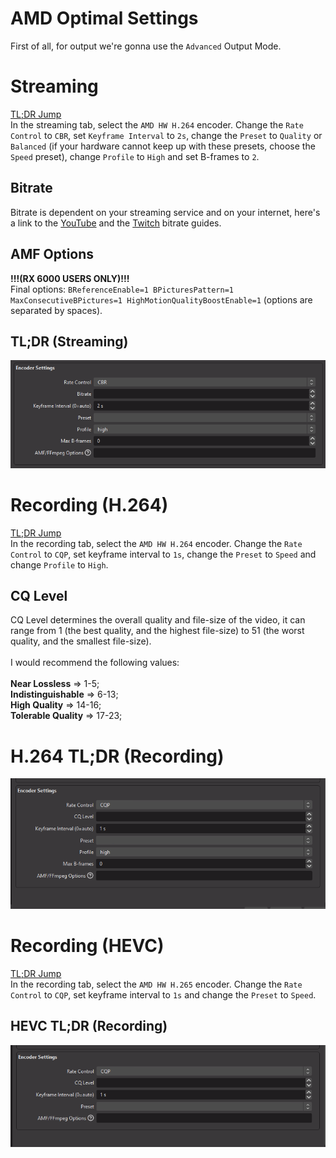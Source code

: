 # AMD Optimal Settings
First of all, for output we're gonna use the `Advanced` Output Mode.</br>

# Streaming
[TL;DR Jump](#tldr-streaming)</br>
In the streaming tab, select the `AMD HW H.264` encoder.
Change the `Rate Control` to `CBR`, set `Keyframe Interval` to `2s`, change the `Preset` to `Quality` or `Balanced` (if your hardware cannot keep up with these presets, choose the `Speed` preset), change `Profile` to `High` and set B-frames to `2`.</br>

## Bitrate
Bitrate is dependent on your streaming service and on your internet, here's a link to the [YouTube](https://support.google.com/youtube/answer/1722171?hl=en) and the [Twitch](https://stream.twitch.tv/encoding/) bitrate guides.

## AMF Options
**!!!(RX 6000 USERS ONLY)!!!** </br>
Final options: `BReferenceEnable=1 BPicturesPattern=1 MaxConsecutiveBPictures=1 HighMotionQualityBoostEnable=1` (options are separated by spaces).

## TL;DR (Streaming)
<img src="https://github.com/TorniX0/optimal-obs-settings/raw/main/docs/AMD_STR1.PNG"> 

</br>

# Recording (H.264)
[TL;DR Jump](#h264-tldr-recording)</br>
In the recording tab, select the `AMD HW H.264` encoder.
Change the `Rate Control` to `CQP`, set keyframe interval to `1s`, change the `Preset` to `Speed` and change `Profile` to `High`.

## CQ Level
CQ Level determines the overall quality and file-size of the video, it can range from 1 (the best quality, and the highest file-size) to 51 (the worst quality, and the smallest file-size).</br></br>
I would recommend the following values:</br></br>
**Near Lossless** => 1-5;</br>
**Indistinguishable** => 6-13;</br>
**High Quality** => 14-16;</br>
**Tolerable Quality** => 17-23;</br>

# H.264 TL;DR (Recording)
<img src="https://github.com/TorniX0/optimal-obs-settings/raw/main/docs/AMD_REC1.PNG">

</br>

# Recording (HEVC)
[TL;DR Jump](#hevc-tldr-recording)</br>
In the recording tab, select the `AMD HW H.265` encoder.
Change the `Rate Control` to `CQP`, set keyframe interval to `1s` and change the `Preset` to `Speed`.

## HEVC TL;DR (Recording)
<img src="https://github.com/TorniX0/optimal-obs-settings/raw/main/docs/AMD_REC2.PNG"> 

</br>
